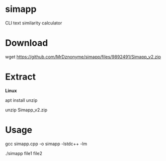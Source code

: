 # simapp
CLI text similarity calculator

# Download
wget https://github.com/MrDznonyme/simapp/files/9892491/Simapp_v2.zip

# Extract
**Linux**

apt install unzip

unzip Simapp_v2.zip

# Usage
gcc simapp.cpp -o simapp -lstdc++ -lm

./simapp file1 file2

